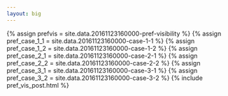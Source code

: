```yaml
---
layout: big
---
```

{% assign prefvis = site.data.20161123160000-pref-visibility %}
{% assign pref_case_1_1 = site.data.20161123160000-case-1-1 %}
{% assign pref_case_1_2 = site.data.20161123160000-case-1-2 %}
{% assign pref_case_2_1 = site.data.20161123160000-case-2-1 %}
{% assign pref_case_2_2 = site.data.20161123160000-case-2-2 %}
{% assign pref_case_3_1 = site.data.20161123160000-case-3-1 %}
{% assign pref_case_3_2 = site.data.20161123160000-case-3-2 %}
{% include pref_vis_post.html %}
